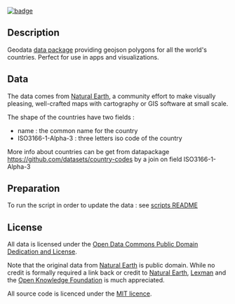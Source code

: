<a className="gh-badge" href="https://datahub.io/core/geo-countries"><img src="https://badgen.net/badge/icon/View%20on%20datahub.io/orange?icon=https://datahub.io/datahub-cube-badge-icon.svg&label&scale=1.25" alt="badge" /></a>

## Description

Geodata [data package][datapackage] providing geojson polygons for all the world's countries.
Perfect for use in apps and visualizations.

## Data

The data comes from [Natural Earth][naturalearth], a community effort to make visually pleasing, well-crafted maps with cartography or GIS software at small scale.

The shape of the countries have two fields : 
* name : the common name for the country
* ISO3166-1-Alpha-3 : three letters iso code of the country

More info about countries can be get from datapackage https://github.com/datasets/country-codes by a join on field ISO3166-1-Alpha-3

[naturalearth]: http://www.naturalearthdata.com/
[datapackage]: http://dataprotocols.org/data-packages/

## Preparation

To run the script in order to update the data : see [scripts README](scripts/README.md)

## License

All data is licensed under the [Open Data Commons Public Domain Dedication and License][pddl]. 

Note that the original data from [Natural Earth][naturalearth] is public domain. While no credit is 
formally required a link back or credit to [Natural Earth][naturalearth], [Lexman][lexman] and the [Open Knowledge Foundation][okfn] is much appreciated.

All source code is licenced under the [MIT licence][mit].

[mit]: https://opensource.org/licenses/MIT
[naturalearth]: http://www.naturalearthdata.com/
[pddl]: http://opendatacommons.org/licenses/pddl/1.0/
[lexman]: http://github.com/lexman
[okfn]: http://okfn.org/





